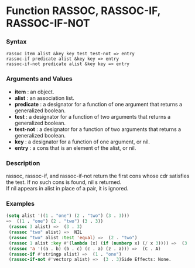 <!-- Generated on 05/10/2020 by https://github.com/anto2oo/clhs-evolved -->

# Function RASSOC, RASSOC-IF, RASSOC-IF-NOT

### Syntax
`rassoc item alist &key key test test-not => entry`  
`rassoc-if predicate alist &key key => entry`  
`rassoc-if-not predicate alist &key key => entry`  


### Arguments and Values
- **item** : an object.   
- **alist** : an association list.   
- **predicate** : a designator for a function of one argument that returns a generalized boolean.   
- **test** : a designator for a function of two arguments that returns a generalized boolean.   
- **test-not** : a designator for a function of two arguments that returns a generalized boolean.   
- **key** : a designator for a function of one argument, or nil.   
- **entry** : a cons that is an element of the alist, or nil.   


### Description
rassoc, rassoc-if, and rassoc-if-not return the first cons whose cdr satisfies the test. If no such cons is found, nil s returned.  
If nil appears in alist in place of a pair, it is ignored.



### Examples
```lisp 
(setq alist '((1 . "one") (2 . "two") (3 . 3))) 
=>  ((1 . "one") (2 . "two") (3 . 3))
 (rassoc 3 alist) =>  (3 . 3)
 (rassoc "two" alist) =>  NIL
 (rassoc "two" alist :test 'equal) =>  (2 . "two")
 (rassoc 1 alist :key #'(lambda (x) (if (numberp x) (/ x 3)))) =>  (3 . 3)
 (rassoc 'a '((a . b) (b . c) (c . a) (z . a))) =>  (C . A)
 (rassoc-if #'stringp alist) =>  (1 . "one")
 (rassoc-if-not #'vectorp alist) =>  (3 . 3)Side Effects: None.
```
